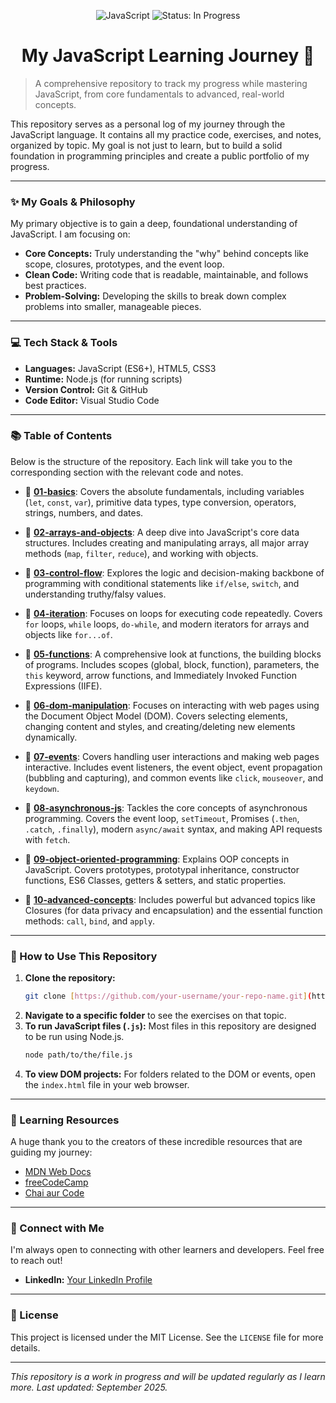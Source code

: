 <p align="center">
  <img src="https://img.shields.io/badge/JavaScript-F7DF1E?style=for-the-badge&logo=javascript&logoColor=black" alt="JavaScript">
  <img src="https://img.shields.io/badge/Status-In%20Progress-blue?style=for-the-badge" alt="Status: In Progress">
</p>

<h1 align="center">My JavaScript Learning Journey 🚀</h1>

> A comprehensive repository to track my progress while mastering JavaScript, from core fundamentals to advanced, real-world concepts.

This repository serves as a personal log of my journey through the JavaScript language. It contains all my practice code, exercises, and notes, organized by topic. My goal is not just to learn, but to build a solid foundation in programming principles and create a public portfolio of my progress.

---

### ✨ My Goals & Philosophy

My primary objective is to gain a deep, foundational understanding of JavaScript. I am focusing on:
* **Core Concepts:** Truly understanding the "why" behind concepts like scope, closures, prototypes, and the event loop.
* **Clean Code:** Writing code that is readable, maintainable, and follows best practices.
* **Problem-Solving:** Developing the skills to break down complex problems into smaller, manageable pieces.

---

### 💻 Tech Stack & Tools

* **Languages:** JavaScript (ES6+), HTML5, CSS3
* **Runtime:** Node.js (for running scripts)
* **Version Control:** Git & GitHub
* **Code Editor:** Visual Studio Code

---

### 📚 Table of Contents

Below is the structure of the repository. Each link will take you to the corresponding section with the relevant code and notes.

* 📂 **[01-basics](./01-basics/)**: Covers the absolute fundamentals, including variables (`let`, `const`, `var`), primitive data types, type conversion, operators, strings, numbers, and dates.

* 📂 **[02-arrays-and-objects](./02-arrays-and-objects/)**: A deep dive into JavaScript's core data structures. Includes creating and manipulating arrays, all major array methods (`map`, `filter`, `reduce`), and working with objects.

* 📂 **[03-control-flow](./03-control-flow/)**: Explores the logic and decision-making backbone of programming with conditional statements like `if/else`, `switch`, and understanding truthy/falsy values.

* 📂 **[04-iteration](./04-iteration/)**: Focuses on loops for executing code repeatedly. Covers `for` loops, `while` loops, `do-while`, and modern iterators for arrays and objects like `for...of`.

* 📂 **[05-functions](./05-functions/)**: A comprehensive look at functions, the building blocks of programs. Includes scopes (global, block, function), parameters, the `this` keyword, arrow functions, and Immediately Invoked Function Expressions (IIFE).

* 📂 **[06-dom-manipulation](./06-dom-manipulation/)**: Focuses on interacting with web pages using the Document Object Model (DOM). Covers selecting elements, changing content and styles, and creating/deleting new elements dynamically.

* 📂 **[07-events](./07-events/)**: Covers handling user interactions and making web pages interactive. Includes event listeners, the event object, event propagation (bubbling and capturing), and common events like `click`, `mouseover`, and `keydown`.

* 📂 **[08-asynchronous-js](./08-asynchronous-js/)**: Tackles the core concepts of asynchronous programming. Covers the event loop, `setTimeout`, Promises (`.then`, `.catch`, `.finally`), modern `async/await` syntax, and making API requests with `fetch`.

* 📂 **[09-object-oriented-programming](./09-object-oriented-programming/)**: Explains OOP concepts in JavaScript. Covers prototypes, prototypal inheritance, constructor functions, ES6 Classes, getters & setters, and static properties.

* 📂 **[10-advanced-concepts](./10-advanced-concepts/)**: Includes powerful but advanced topics like Closures (for data privacy and encapsulation) and the essential function methods: `call`, `bind`, and `apply`.

---

### 🚀 How to Use This Repository

1.  **Clone the repository:**
    ```bash
    git clone [https://github.com/your-username/your-repo-name.git](https://github.com/your-username/your-repo-name.git)
    ```
2.  **Navigate to a specific folder** to see the exercises on that topic.
3.  **To run JavaScript files (`.js`):** Most files in this repository are designed to be run using Node.js.
    ```bash
    node path/to/the/file.js
    ```
4.  **To view DOM projects:** For folders related to the DOM or events, open the `index.html` file in your web browser.

---

### 📖 Learning Resources

A huge thank you to the creators of these incredible resources that are guiding my journey:
* [MDN Web Docs](https://developer.mozilla.org/en-US/)
* [freeCodeCamp](https://www.freecodecamp.org/)
* [Chai aur Code](https://www.youtube.com/@chaiaurcode)

---

### 🤝 Connect with Me

I'm always open to connecting with other learners and developers. Feel free to reach out!

* **LinkedIn:** [Your LinkedIn Profile](https://www.linkedin.com/in/jayesh-thar/)

---

### 📜 License

This project is licensed under the MIT License. See the `LICENSE` file for more details.

---

*This repository is a work in progress and will be updated regularly as I learn more. Last updated: September 2025.*